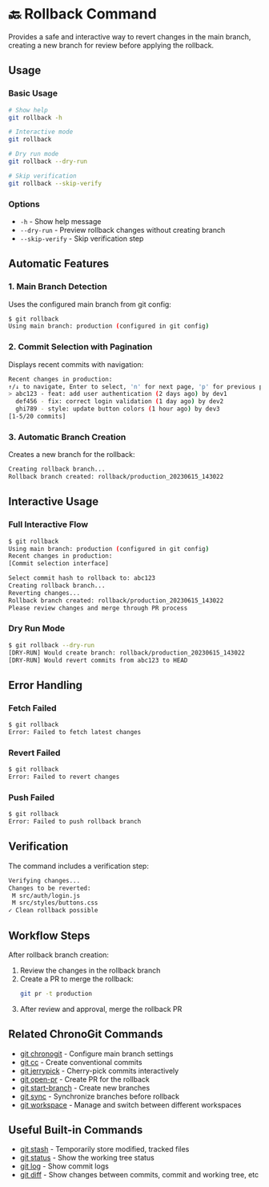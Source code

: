 # 🔙 Rollback Command

Provides a safe and interactive way to revert changes in the main branch, creating a new branch for review before applying the rollback.

## Usage

### Basic Usage

```bash
# Show help
git rollback -h

# Interactive mode
git rollback

# Dry run mode
git rollback --dry-run

# Skip verification
git rollback --skip-verify
```

### Options

- `-h` - Show help message
- `--dry-run` - Preview rollback changes without creating branch
- `--skip-verify` - Skip verification step

## Automatic Features

### 1. Main Branch Detection
Uses the configured main branch from git config:
```bash
$ git rollback
Using main branch: production (configured in git config)
```

### 2. Commit Selection with Pagination
Displays recent commits with navigation:
```bash
Recent changes in production:
↑/↓ to navigate, Enter to select, 'n' for next page, 'p' for previous page
> abc123 - feat: add user authentication (2 days ago) by dev1
  def456 - fix: correct login validation (1 day ago) by dev2
  ghi789 - style: update button colors (1 hour ago) by dev3
[1-5/20 commits]
```

### 3. Automatic Branch Creation
Creates a new branch for the rollback:
```bash
Creating rollback branch...
Rollback branch created: rollback/production_20230615_143022
```

## Interactive Usage

### Full Interactive Flow

```bash
$ git rollback
Using main branch: production (configured in git config)
Recent changes in production:
[Commit selection interface]

Select commit hash to rollback to: abc123
Creating rollback branch...
Reverting changes...
Rollback branch created: rollback/production_20230615_143022
Please review changes and merge through PR process
```

### Dry Run Mode

```bash
$ git rollback --dry-run
[DRY-RUN] Would create branch: rollback/production_20230615_143022
[DRY-RUN] Would revert commits from abc123 to HEAD
```

## Error Handling

### Fetch Failed
```bash
$ git rollback
Error: Failed to fetch latest changes
```

### Revert Failed
```bash
$ git rollback
Error: Failed to revert changes
```

### Push Failed
```bash
$ git rollback
Error: Failed to push rollback branch
```

## Verification

The command includes a verification step:
```bash
Verifying changes...
Changes to be reverted:
 M src/auth/login.js
 M src/styles/buttons.css
✓ Clean rollback possible
```

## Workflow Steps

After rollback branch creation:

1. Review the changes in the rollback branch
2. Create a PR to merge the rollback:
   ```bash
   git pr -t production
   ```
3. After review and approval, merge the rollback PR

## Related ChronoGit Commands

- [git chronogit](chronogit.md) - Configure main branch settings
- [git cc](conventional-commit.md) - Create conventional commits
- [git jerrypick](jerrypick.md) - Cherry-pick commits interactively
- [git open-pr](open-pr.md) - Create PR for the rollback
- [git start-branch](start-branch.md) - Create new branches
- [git sync](sync.md) - Synchronize branches before rollback
- [git workspace](workspace.md) - Manage and switch between different workspaces

## Useful Built-in Commands

- [git stash](https://git-scm.com/docs/git-stash) - Temporarily store modified, tracked files
- [git status](https://git-scm.com/docs/git-status) - Show the working tree status
- [git log](https://git-scm.com/docs/git-log) - Show commit logs
- [git diff](https://git-scm.com/docs/git-diff) - Show changes between commits, commit and working tree, etc
